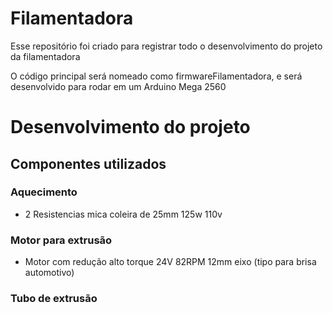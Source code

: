 # Filamentadora

Esse repositório foi criado para registrar todo o desenvolvimento do projeto da filamentadora

O código principal será nomeado como firmwareFilamentadora, e será desenvolvido para rodar em um Arduino Mega 2560

# Desenvolvimento do projeto

## Componentes utilizados
### Aquecimento
- 2 Resistencias mica coleira de 25mm 125w 110v
### Motor para extrusão 
- Motor com redução alto torque 24V 82RPM 12mm eixo (tipo para brisa automotivo)
### Tubo de extrusão
 
 

